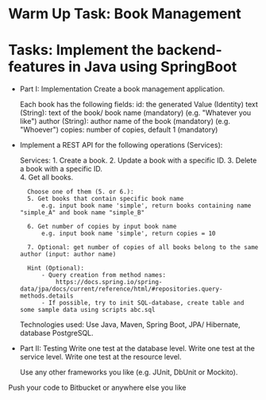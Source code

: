 # Warm Up Task: Book Management

# Tasks: Implement the backend-features in Java using SpringBoot	

* Part I: Implementation
	Create a book management application.

	Each book has the following fields:
		id: the generated Value (Identity)
		text (String): text of the book/ book name (mandatory) (e.g. "Whatever you like")
		author (String): author name of the book (mandatory) (e.g. "Whoever")
		copies: number of copies, default 1 (mandatory)

* Implement a REST API for the following operations (Services):
	
	Services:
		1. Create a book.
		2. Update a book with a specific ID.
		3. Delete a book with a specific ID.		
		4. Get all books.
		
		Choose one of them (5. or 6.):
		5. Get books that contain specific book name
			e.g. input book name 'simple', return books containing name "simple_A" and book name "simple_B"
		
		6. Get number of copies by input book name 
			e.g. input book name 'simple', return copies = 10
					
		7. Optional: get number of copies of all books belong to the same author (input: author name)
		
		Hint (Optional): 
			- Query creation from method names: 
				https://docs.spring.io/spring-data/jpa/docs/current/reference/html/#repositories.query-methods.details
			- If possible, try to init SQL-database, create table and some sample data using scripts abc.sql  
	
	Technologies used: 
		Use Java, Maven, Spring Boot, JPA/ Hibernate, database PostgreSQL.


* Part II: Testing
	Write one test at the database level.
	Write one test at the service level.
	Write one test at the resource level.

	Use any other frameworks you like (e.g. JUnit, DbUnit or Mockito).

Push your code to Bitbucket or anywhere else you like
